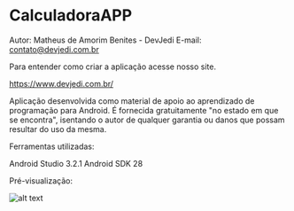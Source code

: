# CalculadoraAPP

Autor: Matheus de Amorim Benites - DevJedi
E-mail: contato@devjedi.com.br

Para entender como criar a aplicação acesse nosso site.

https://www.devjedi.com.br/

Aplicação desenvolvida como material de apoio ao aprendizado de programação para Android. É fornecida gratuitamente "no estado em que se encontra", isentando o autor de qualquer garantia ou danos que possam resultar do uso da mesma.

Ferramentas utilizadas:

Android Studio 3.2.1
Android SDK 28

Pré-visualização:

![alt text](https://3.bp.blogspot.com/-dbZKggg5HvQ/XDIs6lu-_GI/AAAAAAAADls/kVFM9wTGmzEYCk3wnwjTb3zZHGTLYklYgCLcBGAs/s1600/layout%2Bcalculadora.PNG)
